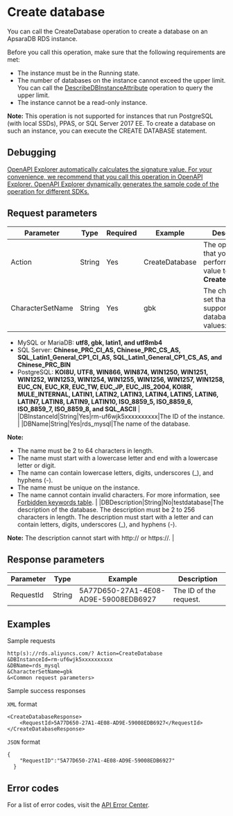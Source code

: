 # Create database

You can call the CreateDatabase operation to create a database on an ApsaraDB RDS instance.

Before you call this operation, make sure that the following requirements are met:

-   The instance must be in the Running state.
-   The number of databases on the instance cannot exceed the upper limit. You can call the [DescribeDBInstanceAttribute](~~26231~~) operation to query the upper limit.
-   The instance cannot be a read-only instance.

**Note:** This operation is not supported for instances that run PostgreSQL \(with local SSDs\), PPAS, or SQL Server 2017 EE. To create a database on such an instance, you can execute the CREATE DATABASE statement.


## Debugging

[OpenAPI Explorer automatically calculates the signature value. For your convenience, we recommend that you call this operation in OpenAPI Explorer. OpenAPI Explorer dynamically generates the sample code of the operation for different SDKs.](https://api.aliyun.com/#product=Rds&api=CreateDatabase&type=RPC&version=2014-08-15)

## Request parameters

|Parameter|Type|Required|Example|Description|
|---------|----|--------|-------|-----------|
|Action|String|Yes|CreateDatabase|The operation that you want to perform. Set the value to **CreateDatabase**. |
|CharacterSetName|String|Yes|gbk|The character set that is supported by the database. Valid values:

 -   MySQL or MariaDB: **utf8, gbk, latin1, and utf8mb4**
-   SQL Server: **Chinese\_PRC\_CI\_AS, Chinese\_PRC\_CS\_AS, SQL\_Latin1\_General\_CP1\_CI\_AS, SQL\_Latin1\_General\_CP1\_CS\_AS, and Chinese\_PRC\_BIN**
-   PostgreSQL: **KOI8U, UTF8, WIN866, WIN874, WIN1250, WIN1251, WIN1252, WIN1253, WIN1254, WIN1255, WIN1256, WIN1257, WIN1258, EUC\_CN, EUC\_KR, EUC\_TW, EUC\_JP, EUC\_JIS\_2004, KOI8R, MULE\_INTERNAL, LATIN1, LATIN2, LATIN3, LATIN4, LATIN5, LATIN6, LATIN7, LATIN8, LATIN9, LATIN10, ISO\_8859\_5, ISO\_8859\_6, ISO\_8859\_7, ISO\_8859\_8, and SQL\_ASCII** |
|DBInstanceId|String|Yes|rm-uf6wjk5xxxxxxxxxx|The ID of the instance. |
|DBName|String|Yes|rds\_mysql|The name of the database.

 **Note:**

-   The name must be 2 to 64 characters in length.
-   The name must start with a lowercase letter and end with a lowercase letter or digit.
-   The name can contain lowercase letters, digits, underscores \(\_\), and hyphens \(-\).
-   The name must be unique on the instance.
-   The name cannot contain invalid characters. For more information, see [Forbidden keywords table](~~26317~~). |
|DBDescription|String|No|testdatabase|The description of the database. The description must be 2 to 256 characters in length. The description must start with a letter and can contain letters, digits, underscores \(\_\), and hyphens \(-\).

 **Note:** The description cannot start with http:// or https://. |

## Response parameters

|Parameter|Type|Example|Description|
|---------|----|-------|-----------|
|RequestId|String|5A77D650-27A1-4E08-AD9E-59008EDB6927|The ID of the request. |

## Examples

Sample requests

```
http(s)://rds.aliyuncs.com/? Action=CreateDatabase
&DBInstanceId=rm-uf6wjk5xxxxxxxxxx
&DBName=rds_mysql
&CharacterSetName=gbk
&<Common request parameters>
```

Sample success responses

`XML` format

```
<CreateDatabaseResponse>
    <RequestId>5A77D650-27A1-4E08-AD9E-59008EDB6927</RequestId>
</CreateDatabaseResponse>
```

`JSON` format

```
{
    "RequestID":"5A77D650-27A1-4E08-AD9E-59008EDB6927"
  }
```

## Error codes

For a list of error codes, visit the [API Error Center](https://error-center.alibabacloud.com/status/product/Rds).

